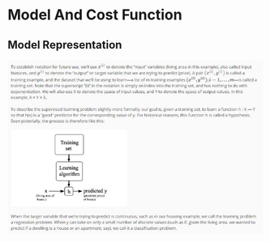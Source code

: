 # Model And Cost Function

## Model Representation
![Model Representation](Week1-ModelAndCostFunction-Capture1.JPG)